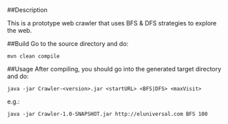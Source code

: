 ##Description 

This is a prototype web crawler that uses BFS & DFS strategies to explore the web.

##Build
Go to the source directory and do:
```
mvn clean compile
```

##Usage
After compiling, you should go into the generated target directory and do:
```
java -jar Crawler-<version>.jar <startURL> <BFS|DFS> <maxVisit> 
```
e.g.: 
```
java -jar Crawler-1.0-SNAPSHOT.jar http://eluniversal.com BFS 100
```
